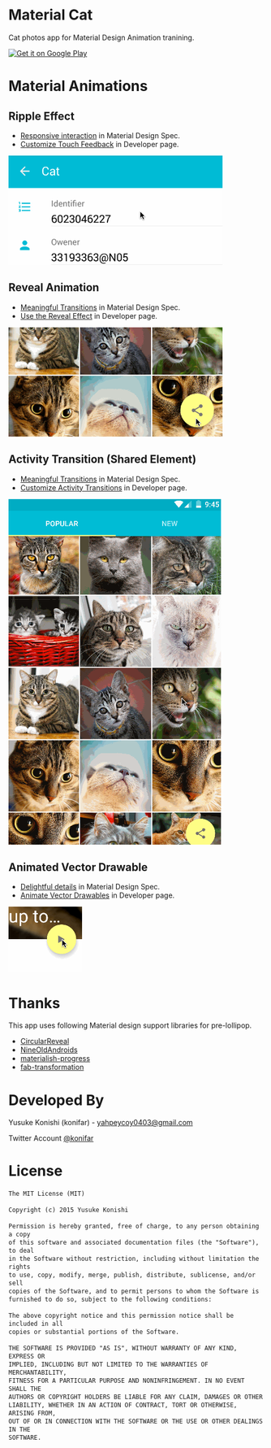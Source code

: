 # Material Cat
Cat photos app for Material Design Animation tranining.

<a href="https://play.google.com/store/apps/details?id=com.konifar.materialcat">
  <img alt="Get it on Google Play"
       src="https://developer.android.com/images/brand/en_generic_rgb_wo_60.png" />
</a>

# Material Animations
## Ripple Effect
* [Responsive interaction](https://www.google.com/design/spec/animation/responsive-interaction.html#responsive-interaction-user-input) in Material Design Spec.
* [Customize Touch Feedback](http://developer.android.com/training/material/animations.html#Touch) in Developer page.

![Demo1](art/ripple.gif)

## Reveal Animation
* [Meaningful Transitions](https://www.google.com/design/spec/animation/meaningful-transitions.html) in Material Design Spec.
* [Use the Reveal Effect](http://developer.android.com/training/material/animations.html#Reveal) in Developer page.

![Demo1](art/reveal.gif)

## Activity Transition (Shared Element)
* [Meaningful Transitions](https://www.google.com/design/spec/animation/meaningful-transitions.html) in Material Design Spec.
* [Customize Activity Transitions](http://developer.android.com/training/material/animations.html#Transitions) in Developer page.

![Demo1](art/trainsition_shared_element.gif)

## Animated Vector Drawable
* [Delightful details](https://www.google.com/design/spec/animation/delightful-details.html) in Material Design Spec.
* [Animate Vector Drawables](http://developer.android.com/training/material/animations.html#AnimVector) in Developer page.

![Demo1](art/vector_animate.gif)


# Thanks
This app uses following Material design support libraries for pre-lollipop.
* [CircularReveal](https://github.com/ozodrukh/CircularReveal)
* [NineOldAndroids](https://github.com/JakeWharton/NineOldAndroids)
* [materialish-progress](https://github.com/pnikosis/materialish-progress)
* [fab-transformation](https://github.com/konifar/fab-transformation)

# Developed By
Yusuke Konishi (konifar) - <yahpeycoy0403@gmail.com>

Twitter Account [@konifar](http://twitter.com/konifar)

# License
```
The MIT License (MIT)

Copyright (c) 2015 Yusuke Konishi

Permission is hereby granted, free of charge, to any person obtaining a copy
of this software and associated documentation files (the "Software"), to deal
in the Software without restriction, including without limitation the rights
to use, copy, modify, merge, publish, distribute, sublicense, and/or sell
copies of the Software, and to permit persons to whom the Software is
furnished to do so, subject to the following conditions:

The above copyright notice and this permission notice shall be included in all
copies or substantial portions of the Software.

THE SOFTWARE IS PROVIDED "AS IS", WITHOUT WARRANTY OF ANY KIND, EXPRESS OR
IMPLIED, INCLUDING BUT NOT LIMITED TO THE WARRANTIES OF MERCHANTABILITY,
FITNESS FOR A PARTICULAR PURPOSE AND NONINFRINGEMENT. IN NO EVENT SHALL THE
AUTHORS OR COPYRIGHT HOLDERS BE LIABLE FOR ANY CLAIM, DAMAGES OR OTHER
LIABILITY, WHETHER IN AN ACTION OF CONTRACT, TORT OR OTHERWISE, ARISING FROM,
OUT OF OR IN CONNECTION WITH THE SOFTWARE OR THE USE OR OTHER DEALINGS IN THE
SOFTWARE.
```
